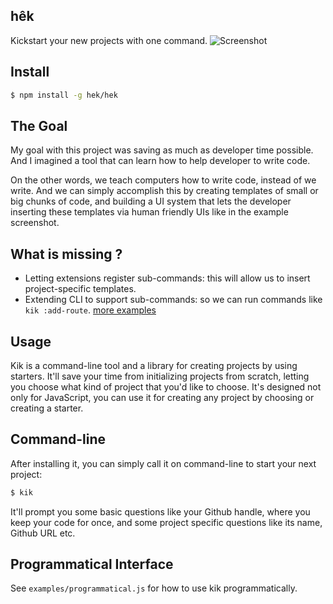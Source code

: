 ## hêk

Kickstart your new projects with one command. ![Screenshot](https://cldup.com/IX1JbAl6AQ.png)

## Install

```bash
$ npm install -g hek/hek
```

## The Goal

My goal with this project was saving as much as developer time possible. And I imagined a tool that can learn how to help developer to write code. 

On the other words, we teach computers how to write code, instead of we write. And we can simply accomplish this by creating templates of small or big chunks of code, and building a UI system that lets the developer inserting these templates via human friendly UIs like in the example screenshot.

## What is missing ?

* Letting extensions register sub-commands: this will allow us to insert project-specific templates. 
* Extending CLI to support sub-commands: so we can run commands like `kik :add-route`. [more examples](https://github.com/starters/redux-starter#usage)

## Usage

Kik is a command-line tool and a library for creating projects by using starters.
It'll save your time from initializing projects from scratch, letting you choose
what kind of project that you'd like to choose. It's designed not only for JavaScript,
you can use it for creating any project by choosing or creating a starter.

## Command-line

After installing it, you can simply call it on command-line to start your next project:

```bash
$ kik
```

It'll prompt you some basic questions like your Github handle, where you keep your code for once,
and some project specific questions like its name, Github URL etc.

## Programmatical Interface

See `examples/programmatical.js` for how to use kik programmatically.
